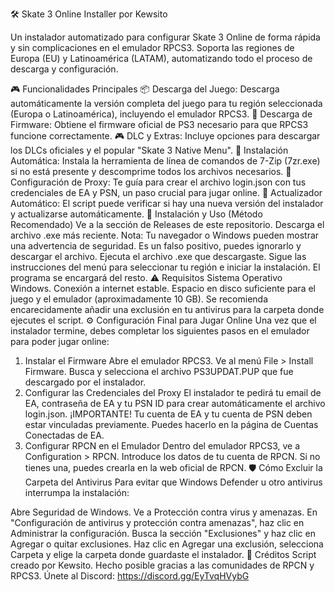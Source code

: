 🛠️ Skate 3 Online Installer por Kewsito

Un instalador automatizado para configurar Skate 3 Online de forma rápida y sin complicaciones en el emulador RPCS3. Soporta las regiones de Europa (EU) y Latinoamérica (LATAM), automatizando todo el proceso de descarga y configuración.

🎮 Funcionalidades Principales
📦 Descarga del Juego: Descarga automáticamente la versión completa del juego para tu región seleccionada (Europa o Latinoamérica), incluyendo el emulador RPCS3.
🧩 Descarga de Firmware: Obtiene el firmware oficial de PS3 necesario para que RPCS3 funcione correctamente.
🎮 DLC y Extras: Incluye opciones para descargar los DLCs oficiales y el popular "Skate 3 Native Menu".
🧰 Instalación Automática: Instala la herramienta de línea de comandos de 7-Zip (7zr.exe) si no está presente y descomprime todos los archivos necesarios.
🔑 Configuración de Proxy: Te guía para crear el archivo login.json con tus credenciales de EA y PSN, un paso crucial para jugar online.
🔄 Actualizador Automático: El script puede verificar si hay una nueva versión del instalador y actualizarse automáticamente.
🚀 Instalación y Uso (Método Recomendado)
Ve a la sección de Releases de este repositorio.
Descarga el archivo .exe más reciente.
Nota: Tu navegador o Windows pueden mostrar una advertencia de seguridad. Es un falso positivo, puedes ignorarlo y descargar el archivo.
Ejecuta el archivo .exe que descargaste.
Sigue las instrucciones del menú para seleccionar tu región e iniciar la instalación. El programa se encargará del resto.
⚠️ Requisitos
Sistema Operativo Windows.
Conexión a internet estable.
Espacio en disco suficiente para el juego y el emulador (aproximadamente 10 GB).
Se recomienda encarecidamente añadir una exclusión en tu antivirus para la carpeta donde ejecutes el script.
⚙️ Configuración Final para Jugar Online
Una vez que el instalador termine, debes completar los siguientes pasos en el emulador para poder jugar online:

1. Instalar el Firmware
Abre el emulador RPCS3.
Ve al menú File > Install Firmware.
Busca y selecciona el archivo PS3UPDAT.PUP que fue descargado por el instalador.
2. Configurar las Credenciales del Proxy
El instalador te pedirá tu email de EA, contraseña de EA y tu PSN ID para crear automáticamente el archivo login.json.
¡IMPORTANTE! Tu cuenta de EA y tu cuenta de PSN deben estar vinculadas previamente. Puedes hacerlo en la página de Cuentas Conectadas de EA.
3. Configurar RPCN en el Emulador
Dentro del emulador RPCS3, ve a Configuration > RPCN.
Introduce los datos de tu cuenta de RPCN. Si no tienes una, puedes crearla en la web oficial de RPCN.
🛡️ Cómo Excluir la Carpeta del Antivirus
Para evitar que Windows Defender u otro antivirus interrumpa la instalación:

Abre Seguridad de Windows.
Ve a Protección contra virus y amenazas.
En "Configuración de antivirus y protección contra amenazas", haz clic en Administrar la configuración.
Busca la sección "Exclusiones" y haz clic en Agregar o quitar exclusiones.
Haz clic en Agregar una exclusión, selecciona Carpeta y elige la carpeta donde guardaste el instalador.
🙌 Créditos
Script creado por Kewsito.
Hecho posible gracias a las comunidades de RPCN y RPCS3.
Únete al Discord: https://discord.gg/EyTvqHVybG
